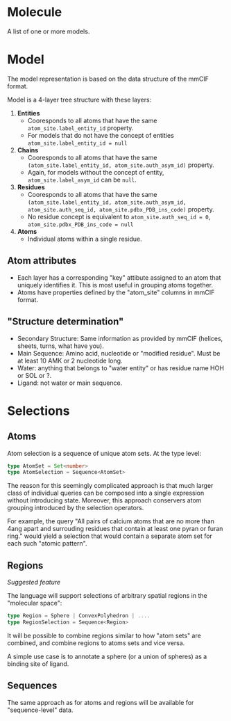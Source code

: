 Molecule
========

A list of one or more models.

Model
=====

The model representation is based on the data structure of the mmCIF format.

Model is a 4-layer tree structure with these layers:

1. **Entities**
    - Cooresponds to all atoms that have the same ``atom_site.label_entity_id`` property.
    - For models that do not have the concept of entities ``atom_site.label_entity_id = null``
2. **Chains**
    - Cooresponds to all atoms that have the same ``(atom_site.label_entity_id, atom_site.auth_asym_id)`` property.
    - Again, for models without the concept of entity, ``atom_site.label_asym_id`` can be ``null``.
3. **Residues**
    - Cooresponds to all atoms that have the same ``(atom_site.label_entity_id, atom_site.auth_asym_id, atom_site.auth_seq_id, atom_site.pdbx_PDB_ins_code)`` property.
    - No residue concept is equivalent to ``atom_site.auth_seq_id = 0``, ``atom_site.pdbx_PDB_ins_code = null`` 
4. **Atoms**
    - Individual atoms within a single residue.

## Atom attributes

- Each layer has a corresponding "key" attibute assigned to an atom that uniquely identifies it. This is most useful in grouping atoms together.
- Atoms have properties defined by the  "atom_site" columns in mmCIF format.

## "Structure determination"

- Secondary Structure: Same information as provided by mmCIF (helices, sheets, turns, what have you).
- Main Sequence: Amino acid, nucleotide or "modified residue". Must be at least 10 AMK or 2 nucleotide long.
- Water: anything that belongs to "water entity" or has residue name HOH or SOL or ?.
- Ligand: not water or main sequence.


Selections
==========

## Atoms

Atom selection is a sequence of unique atom sets. At the type level:

```ts
type AtomSet = Set<number>
type AtomSelection = Sequence<AtomSet>
```

The reason for this seemingly complicated approach is that much larger class of individual queries can be composed into a single 
expression without introducing state. Moreover, this approach conservers atom grouping introduced by the selection operators.

For example, the query "All pairs of calcium atoms that are no more than 4ang apart and surrouding residues that contain at least one pyran or furan ring."
would yield a selection that would contain a separate atom set for each such "atomic pattern".

## Regions

*Suggested feature*

The language will support selections of arbitrary spatial regions in the "molecular space":

```ts
type Region = Sphere | ConvexPolyhedron | ....
type RegionSelection = Sequence<Region>
```

It will be possible to combine regions similar to how "atom sets" are combined, and combine regions to atoms sets and vice versa.

A simple use case is to annotate a sphere (or a union of spheres) as a binding site of ligand. 

## Sequences

The same approach as for atoms and regions will be available for "sequence-level" data.